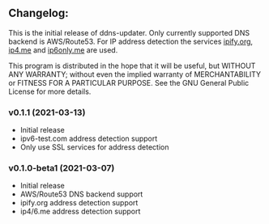 ## Changelog:
This is the initial release of ddns-updater.
Only currently supported DNS backend is AWS/Route53.
For IP address detection the services [ipify.org](https://www.ipify.org/), [ip4.me](https://ip4.me/) and [ip6only.me](https://ip6only.me/) are used.  

This program is distributed in the hope that it will be useful,
but WITHOUT ANY WARRANTY; without even the implied warranty of
MERCHANTABILITY or FITNESS FOR A PARTICULAR PURPOSE.  See the
GNU General Public License for more details.

### v0.1.1 (2021-03-13)
* Initial release
* ipv6-test.com address detection support
* Only use SSL services for address detection

### v0.1.0-beta1 (2021-03-07)
* Initial release
* AWS/Route53 DNS backend support
* ipify.org address detection support
* ip4/6.me address detection support
